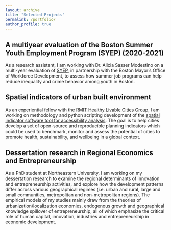 ```yaml
---
layout: archive
title: "Selected Projects"
permalink: /portfolio/
author_profile: true
---
```


## A multiyear evaluation of the Boston Summer Youth Employment Program (SYEP) (2020-2021)
As a research assistant, I am working with Dr. Alicia Sasser Modestino on a multi-year evaluation of [SYEP](https://aliciasassermodestino.com/youth-development/), in partnership with the Boston Mayor’s Office of Workforce Development, to assess how summer job programs can help reduce inequality and crime behavior among youth in Boston. 

## Spatial indicators of urban built environment 
As an experiential fellow with the [RMIT Healthy Livable Cities Group](https://cur.org.au/research-programs/healthy-liveable-cities-group/), I am working on methodology and python scripting development of the [spatial indicator software tool for accessibility analysis]((https://github.com/shiqin-liu/global-indicators)). The goal is to help cities develop a set of open-source and reproducible planning indicators which could be used to benchmark, monitor and assess the potential of cities to promote health, sustainability, and wellbeing in a global context.

## Dessertation research in Regional Economics and Entrepreneurship
As a PhD student at Northeastern University, I am working on my dessertation research to examine the regional determinants of innovation and entrepreneurship activities, and explore how the development patterns differ across various geographical regimes (i.e. urban and rural, large and small communities, metropolitan and non-metropolitan regions). The empirical models of my studies mainly draw from the theories of urbanization/localization economies, endogenous growth and geographical knowledge spillover of entrepreneurship, all of which emphasize the critical role of human capital, innovation, industries and entrepreneurship in economic development. 